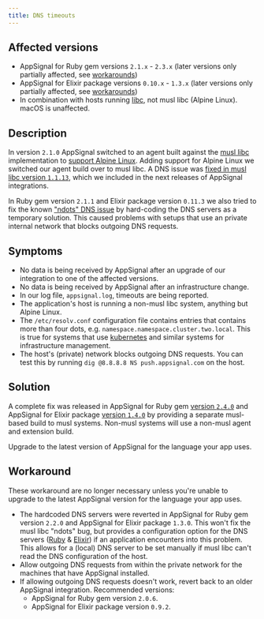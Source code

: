 ```yaml
---
title: DNS timeouts
---
```


## Affected versions

- AppSignal for Ruby gem versions `2.1.x` - `2.3.x` (later versions only partially affected, see [workarounds](#workaround))
- AppSignal for Elixir package versions `0.10.x` - `1.3.x` (later versions only partially affected, see [workarounds](#workaround))
- In combination with hosts running [libc], not musl libc (Alpine Linux). macOS is unaffected.

## Description

In version `2.1.0` AppSignal switched to an agent built against the [musl libc][musl] implementation to [support Alpine Linux][blog-gem-2.1]. Adding support for Alpine Linux we switched our agent build over to musl libc. A DNS issue was [fixed in musl libc version `1.1.13`][musl-faq-dns], which we included in the next releases of AppSignal integrations.

In Ruby gem version `2.1.1` and Elixir package version `0.11.3` we also tried to fix the known ["ndots" DNS issue][musl-faq-dns] by hard-coding the DNS servers as a temporary solution. This caused problems with setups that use an private internal network that blocks outgoing DNS requests.

## Symptoms

- No data is being received by AppSignal after an upgrade of our integration to one of the affected versions.
- No data is being received by AppSignal after an infrastructure change.
- In our log file, `appsignal.log`, timeouts are being reported.
- The application's host is running a non-musl libc system, anything but Alpine Linux.
- The `/etc/resolv.conf` configuration file contains entries that contains more than four dots, e.g. `namespace.namespace.cluster.two.local`. This is true for systems that use [kubernetes] and similar systems for infrastructure management.
- The host's (private) network blocks outgoing DNS requests. You can test this by running `dig @8.8.8.8 NS push.appsignal.com` on the host.

## Solution

A complete fix was released in AppSignal for Ruby gem [version `2.4.0`](https://blog.appsignal.com/2017/10/31/ruby-gem-2-4.html) and AppSignal for Elixir package [version `1.4.0`](https://blog.appsignal.com/2017/11/02/elixir-package-1.4.html) by providing a separate musl-based build to musl systems. Non-musl systems will use a non-musl agent and extension build.

Upgrade to the latest version of AppSignal for the language your app uses.

## Workaround

These workaround are no longer necessary unless you're unable to upgrade to the latest AppSignal version for the language your app uses.

- The hardcoded DNS servers were reverted in AppSignal for Ruby gem version `2.2.0` and AppSignal for Elixir package `1.3.0`.
  This won't fix the musl libc "ndots" bug, but provides a configuration option for the DNS servers ([Ruby](/ruby/configuration/options.html#appsignal_dns_servers-dns_servers) & [Elixir](/elixir/configuration/options.html#appsignal_dns_servers-dns_servers)) if an application encounters into this problem. This allows for a (local) DNS server to be set manually if musl libc can't read the DNS configuration of the host.
- Allow outgoing DNS requests from within the private network for the machines that have AppSignal installed.
- If allowing outgoing DNS requests doesn't work, revert back to an older AppSignal integration. Recommended versions:
  - AppSignal for Ruby gem version `2.0.6`.
  - AppSignal for Elixir package version `0.9.2`.

[blog-gem-2.1]: http://blog.appsignal.com/2017/01/31/gem-2-1.html
[libc]: https://www.gnu.org/software/libc/
[musl]: https://www.musl-libc.org/
[musl-faq-dns]: http://wiki.musl-libc.org/wiki/Functional_differences_from_glibc#Name_Resolver_.2F_DNS
[kubernetes]: https://kubernetes.io/
